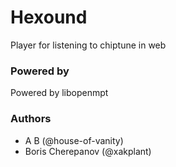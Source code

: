 # Hexound

Player for listening to chiptune in web

### Powered by

Powered by libopenmpt

### Authors

* A B (@house-of-vanity)
* Boris Cherepanov (@xakplant)
